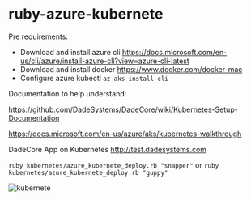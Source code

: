 # ruby-azure-kubernete
Pre requirements:

- Download and install azure cli https://docs.microsoft.com/en-us/cli/azure/install-azure-cli?view=azure-cli-latest
- Download and install docker https://www.docker.com/docker-mac
- Configure azure kubectl `az aks install-cli`

Documentation to help understand:

https://github.com/DadeSystems/DadeCore/wiki/Kubernetes-Setup-Documentation

https://docs.microsoft.com/en-us/azure/aks/kubernetes-walkthrough

DadeCore App on Kubernetes
http://test.dadesystems.com

`ruby kubernetes/azure_kubernete_deploy.rb "snapper"` or `ruby kubernetes/azure_kubernete_deploy.rb "guppy"`


![kubernete](https://user-images.githubusercontent.com/354629/41745484-15c0b824-7575-11e8-8c2b-64b24f3d2bcf.gif)
